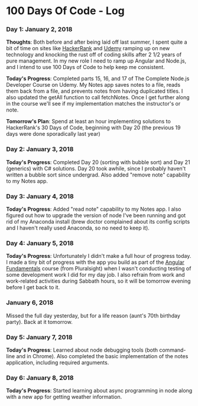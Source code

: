 # 100 Days Of Code - Log

### Day 1: January 2, 2018

**Thoughts**: Both before and after being laid off last summer, I spent quite a bit of time on sites like [HackerRank](http://www.hackerrank.com) and [Udemy](http://www.udemy.com) ramping up on new technology and knocking the rust off of coding skills after 2 1/2 years of pure management.  In my new role I need to ramp up Angular and Node.js, and I intend to use 100 Days of Code to help keep me consistent.

**Today's Progress**: Completed parts 15, 16, and 17 of The Complete Node.js Developer Course on Udemy.  My Notes app saves notes to a file, reads them back from a file, and prevents notes from having duplicated titles.  I also updated the getAll function to call fetchNotes.  Once I get further along in the course we'll see if my implementation matches the instructor's or note.

**Tomorrow's Plan**:  Spend at least an hour implementing solutions to HackerRank's 30 Days of Code, beginning with Day 20 (the previous 19 days were done sporadically last year)

### Day 2: January 3, 2018
**Today's Progress**: Completed Day 20 (sorting with bubble sort) and Day 21 (generics) with C# solutions.  Day 20 took awhile, since I probably haven't written a bubble sort since undergrad.  Also added "remove note" capability to my Notes app.

### Day 3: January 4, 2018
**Today's Progress**: Added "read note" capability to my Notes app.  I also figured out how to upgrade the version of node I've been running and got rid of my Anaconda install (brew doctor complained about its config scripts and I haven't really used Anaconda, so no need to keep it).

### Day 4: January 5, 2018
**Today's Progress**: Unfortunately I didn't make a full hour of progress today.  I made a tiny bit of progress with the app you build as part of the [Angular Fundamentals](https://app.pluralsight.com/library/courses/angular-fundamentals/table-of-contents) course (from Pluralsight) when I wasn't conducting testing of some development work I did for my day job.  I also refrain from work and work-related activities during Sabbath hours, so it will be tomorrow evening before I get back to it.

### January 6, 2018
Missed the full day yesterday, but for a life reason (aunt's 70th birthday party).  Back at it tomorrow.

### Day 5: January 7, 2018
**Today's Progress**: Learned about node debugging tools (both command-line and in Chrome).  Also completed the basic implementation of the notes application, including required arguments. 

### Day 6: January 8, 2018
**Today's Progress**: Started learning about async programming in node along with a new app for getting weather information. 
